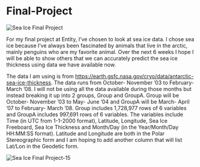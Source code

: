 # Final-Project
 ![Sea Ice Final Project](https://user-images.githubusercontent.com/99358751/193495788-adbe858a-e294-4402-9b1f-7aa8ae7be86c.png)


For my final project at Entity, I’ve chosen to look at sea ice data. I chose sea ice because I’ve always been fascinated by animals that live in the arctic, mainly penguins who are my favorite animal. Over the next 6 weeks I hope I will be able to show others that we can accurately predict the sea ice thickness using data we have available now.


The data I am using is from https://earth.gsfc.nasa.gov/cryo/data/antarctic-sea-ice-thickness. The data runs from October- November ’03 to February- March ’08. I will not be using all the data available during those months but instead breaking it up into 2 groups, Group and GroupA. Group will be October- November ’03 to May- June ’04 and GroupA will be March- April ’07 to February- March ’08. Group includes 1,728,977 rows of 6 variables and GroupA includes 997,691 rows of 6 variables. The variables include Time (in UTC from 1-1-2000 format), Latitude, Longitude, Sea Ice Freeboard, Sea Ice Thickness and Month/Day (in the Year/Month/Day HH:MM:SS format). Latitude and Longitude are both in the Polar Stereographic form and I am hoping to add another column that will list Lat/Lon in the Geodetic form. 

![Sea Ice Final Project-15](https://user-images.githubusercontent.com/99358751/193495949-681245e0-a364-4519-bea9-500474e977cd.png)
